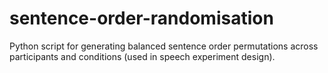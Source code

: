 # sentence-order-randomisation
Python script for generating balanced sentence order permutations across participants and conditions (used in speech experiment design).
